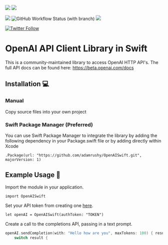 
[![](https://img.shields.io/endpoint?url=https%3A%2F%2Fswiftpackageindex.com%2Fapi%2Fpackages%2Fadamrushy%2FOpenAISwift%2Fbadge%3Ftype%3Dswift-versions)](https://swiftpackageindex.com/adamrushy/OpenAISwift)
[![](https://img.shields.io/endpoint?url=https%3A%2F%2Fswiftpackageindex.com%2Fapi%2Fpackages%2Fadamrushy%2FOpenAISwift%2Fbadge%3Ftype%3Dplatforms)](https://swiftpackageindex.com/adamrushy/OpenAISwift)

![](https://img.shields.io/github/license/adamrushy/OpenAISwift)
![GitHub Workflow Status (with branch)](https://img.shields.io/github/actions/workflow/status/adamrushy/OpenAISwift/swift.yml?branch=main)
[![](https://img.shields.io/badge/SPM-supported-DE5C43.svg?style=flat)](https://swift.org/package-manager/)

[![Twitter Follow](https://img.shields.io/twitter/follow/adam9rush?style=social)](https://twitter.com/adam9rush)

# OpenAI API Client Library in Swift

This is a community-maintained library to access OpenAI HTTP API's. The full API docs can be found here:
https://beta.openai.com/docs

## Installation 💻

### Manual

Copy source files into your own project

### Swift Package Manager (Preferred)

You can use Swift Package Manager to integrate the library by adding the following dependency in your Package.swift file or by adding directly within Xcode

`.Package(url: "https://github.com/adamrushy/OpenAISwift.git", majorVersion: 1)`

## Example Usage 🤩

Import the module in your application.

`import OpenAISwift`

Set your API token from creating one [here](https://beta.openai.com/account/api-keys).

`let openAI = OpenAISwift(authToken: "TOKEN")`

Create a call to the completions API, passing in a text prompt.

```swift
openAI.sendCompletion(with: "Hello how are you", maxTokens: 100) { result in // Result<OpenAI, OpenAIError>
    switch result {